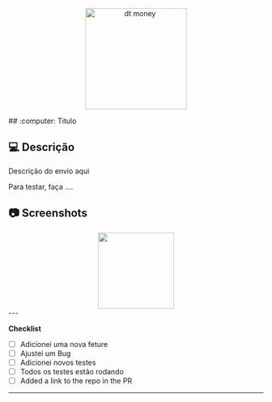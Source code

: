 <p align="center">
   <img src="https://user-images.githubusercontent.com/46109133/149638236-08219c77-c837-4883-b428-8bd5c864e850.png" alt="dt money" width="200"/>
</p>
## :computer: Titulo

## :computer: Descrição

Descrição do envio aqui

Para testar, faça ....

## :camera: Screenshots

<div align="center">
   <img src="https://user-images.githubusercontent.com/46109133/149638236-08219c77-c837-4883-b428-8bd5c864e850.png" width="150"/>

</div>
---

**Checklist**

- [ ] Adicionei uma nova feture
- [ ] Ajustei um Bug
- [ ] Adicionei novos testes
- [ ] Todos os testes estão rodando
- [ ] Added a link to the repo in the PR

---

